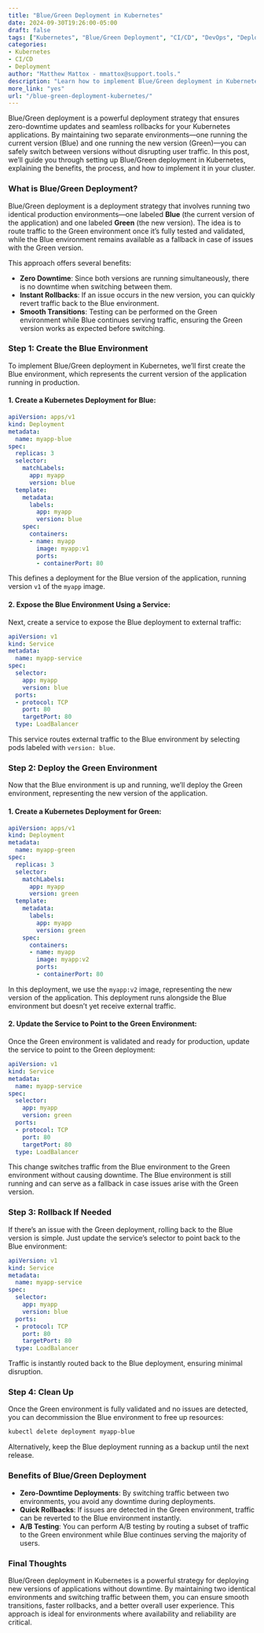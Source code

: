 ```yaml
---
title: "Blue/Green Deployment in Kubernetes"  
date: 2024-09-30T19:26:00-05:00  
draft: false  
tags: ["Kubernetes", "Blue/Green Deployment", "CI/CD", "DevOps", "Deployment Strategy"]  
categories:  
- Kubernetes  
- CI/CD  
- Deployment  
author: "Matthew Mattox - mmattox@support.tools."  
description: "Learn how to implement Blue/Green deployment in Kubernetes to ensure zero-downtime updates and seamless rollbacks for your applications."  
more_link: "yes"  
url: "/blue-green-deployment-kubernetes/"  
---
```


Blue/Green deployment is a powerful deployment strategy that ensures zero-downtime updates and seamless rollbacks for your Kubernetes applications. By maintaining two separate environments—one running the current version (Blue) and one running the new version (Green)—you can safely switch between versions without disrupting user traffic. In this post, we’ll guide you through setting up Blue/Green deployment in Kubernetes, explaining the benefits, the process, and how to implement it in your cluster.

<!--more-->

### What is Blue/Green Deployment?

Blue/Green deployment is a deployment strategy that involves running two identical production environments—one labeled **Blue** (the current version of the application) and one labeled **Green** (the new version). The idea is to route traffic to the Green environment once it’s fully tested and validated, while the Blue environment remains available as a fallback in case of issues with the Green version.

This approach offers several benefits:

- **Zero Downtime**: Since both versions are running simultaneously, there is no downtime when switching between them.
- **Instant Rollbacks**: If an issue occurs in the new version, you can quickly revert traffic back to the Blue environment.
- **Smooth Transitions**: Testing can be performed on the Green environment while Blue continues serving traffic, ensuring the Green version works as expected before switching.

### Step 1: Create the Blue Environment

To implement Blue/Green deployment in Kubernetes, we’ll first create the Blue environment, which represents the current version of the application running in production.

#### 1. **Create a Kubernetes Deployment for Blue**:

```yaml
apiVersion: apps/v1
kind: Deployment
metadata:
  name: myapp-blue
spec:
  replicas: 3
  selector:
    matchLabels:
      app: myapp
      version: blue
  template:
    metadata:
      labels:
        app: myapp
        version: blue
    spec:
      containers:
      - name: myapp
        image: myapp:v1
        ports:
        - containerPort: 80
```

This defines a deployment for the Blue version of the application, running version `v1` of the `myapp` image.

#### 2. **Expose the Blue Environment Using a Service**:

Next, create a service to expose the Blue deployment to external traffic:

```yaml
apiVersion: v1
kind: Service
metadata:
  name: myapp-service
spec:
  selector:
    app: myapp
    version: blue
  ports:
  - protocol: TCP
    port: 80
    targetPort: 80
  type: LoadBalancer
```

This service routes external traffic to the Blue environment by selecting pods labeled with `version: blue`.

### Step 2: Deploy the Green Environment

Now that the Blue environment is up and running, we’ll deploy the Green environment, representing the new version of the application.

#### 1. **Create a Kubernetes Deployment for Green**:

```yaml
apiVersion: apps/v1
kind: Deployment
metadata:
  name: myapp-green
spec:
  replicas: 3
  selector:
    matchLabels:
      app: myapp
      version: green
  template:
    metadata:
      labels:
        app: myapp
        version: green
    spec:
      containers:
      - name: myapp
        image: myapp:v2
        ports:
        - containerPort: 80
```

In this deployment, we use the `myapp:v2` image, representing the new version of the application. This deployment runs alongside the Blue environment but doesn’t yet receive external traffic.

#### 2. **Update the Service to Point to the Green Environment**:

Once the Green environment is validated and ready for production, update the service to point to the Green deployment:

```yaml
apiVersion: v1
kind: Service
metadata:
  name: myapp-service
spec:
  selector:
    app: myapp
    version: green
  ports:
  - protocol: TCP
    port: 80
    targetPort: 80
  type: LoadBalancer
```

This change switches traffic from the Blue environment to the Green environment without causing downtime. The Blue environment is still running and can serve as a fallback in case issues arise with the Green version.

### Step 3: Rollback If Needed

If there’s an issue with the Green deployment, rolling back to the Blue version is simple. Just update the service’s selector to point back to the Blue environment:

```yaml
apiVersion: v1
kind: Service
metadata:
  name: myapp-service
spec:
  selector:
    app: myapp
    version: blue
  ports:
  - protocol: TCP
    port: 80
    targetPort: 80
  type: LoadBalancer
```

Traffic is instantly routed back to the Blue deployment, ensuring minimal disruption.

### Step 4: Clean Up

Once the Green environment is fully validated and no issues are detected, you can decommission the Blue environment to free up resources:

```bash
kubectl delete deployment myapp-blue
```

Alternatively, keep the Blue deployment running as a backup until the next release.

### Benefits of Blue/Green Deployment

- **Zero-Downtime Deployments**: By switching traffic between two environments, you avoid any downtime during deployments.
- **Quick Rollbacks**: If issues are detected in the Green environment, traffic can be reverted to the Blue environment instantly.
- **A/B Testing**: You can perform A/B testing by routing a subset of traffic to the Green environment while Blue continues serving the majority of users.

### Final Thoughts

Blue/Green deployment in Kubernetes is a powerful strategy for deploying new versions of applications without downtime. By maintaining two identical environments and switching traffic between them, you can ensure smooth transitions, faster rollbacks, and a better overall user experience. This approach is ideal for environments where availability and reliability are critical.
